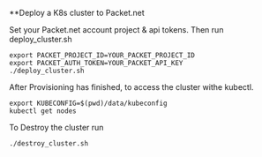 **Deploy a K8s cluster to Packet.net

Set your Packet.net account project & api tokens.
Then run deploy_cluster.sh

```
export PACKET_PROJECT_ID=YOUR_PACKET_PROJECT_ID 
export PACKET_AUTH_TOKEN=YOUR_PACKET_API_KEY
./deploy_cluster.sh
```

After Provisioning has finished, to access the cluster withe kubectl.

```
export KUBECONFIG=$(pwd)/data/kubeconfig
kubectl get nodes
```

To Destroy the cluster run 
```
./destroy_cluster.sh
```
